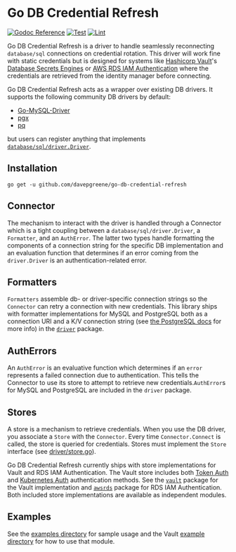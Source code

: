 # Go DB Credential Refresh

[![Godoc Reference](https://godoc.org/github.com/jkjell/go-db-credential-refresh?status.svg)](https://pkg.go.dev/github.com/jkjell/go-db-credential-refresh)
[![Test](https://github.com/jkjell/go-db-credential-refresh/workflows/Test/badge.svg)](https://github.com/jkjell/go-db-credential-refresh/actions/workflows/test.yml)
[![Lint](https://github.com/jkjell/go-db-credential-refresh/workflows/Lint/badge.svg)](https://github.com/jkjell/go-db-credential-refresh/actions/workflows/lint.yml)

Go DB Credential Refresh is a driver to handle seamlessly reconnecting `database/sql` connections on credential
rotation. This driver will work fine with static credentials but is designed for systems like
[Hashicorp Vault](https://www.vaultproject.io/)'s
[Database Secrets Engines](https://www.vaultproject.io/docs/secrets/databases) or
[AWS RDS IAM Authentication](https://docs.aws.amazon.com/AmazonRDS/latest/UserGuide/UsingWithRDS.IAMDBAuth.html)
where the credentials are retrieved from the identity manager before connecting.

Go DB Credential Refresh acts as a wrapper over existing DB drivers. It supports the following community DB
drivers by default:

* [Go-MySQL-Driver](https://github.com/go-sql-driver/mysql)
* [pgx](https://github.com/jackc/pgx)
* [pq](https://github.com/lib/pq)

but users can register anything that implements
[`database/sql/driver.Driver`](https://pkg.go.dev/database/sql/driver#Driver).

## Installation

```shell
go get -u github.com/davepgreene/go-db-credential-refresh
```

## Connector

The mechanism to interact with the driver is handled through a Connector which is a tight coupling between
a `database/sql/driver.Driver`, a `Formatter`, and an `AuthError`. The latter two types handle formatting the
components of a connection string for the specific DB implementation and an evaluation function that determines if
an error coming from the `driver.Driver` is an authentication-related error.

## Formatters

`Formatters` assemble db- or driver-specific connection strings so the `Connector` can retry a connection with
new credentials. This library ships with formatter implementations for MySQL and PostgreSQL both as a connection
URI and a K/V connection string (see
[the PostgreSQL docs](https://www.postgresql.org/docs/10/libpq-connect.html#LIBPQ-CONNSTRING) for more info) in
the [`driver`](./driver) package.

## AuthErrors

An `AuthError` is an evaluative function which determines if an `error` represents a failed connection due to
authentication. This tells the Connector to use its store to attempt to retrieve new credentials.`AuthError`s for
MySQL and PostgreSQL are included in the `driver` package.

## Stores

A store is a mechanism to retrieve credentials. When you use the DB driver, you associate a `Store` with
the `Connector`. Every time `Connector.Connect` is called, the store is queried for credentials. Stores must
implement the `Store` interface (see [driver/store.go](driver/store.go)).

Go DB Credential Refresh currently ships with store implementations for Vault and RDS IAM Authentication. The
Vault store includes both [Token Auth](https://www.vaultproject.io/docs/auth/token) and
[Kubernetes Auth](https://www.vaultproject.io/docs/auth/kubernetes) authentication methods. See the
[`vault`](./store/vault) package for the Vault implementation and [`awsrds`](./store/awsrds) package for RDS IAM
Authentication. Both included store implementations are available as independent modules.

## Examples

See the [examples directory](./examples) for sample usage and the Vault [example directory](./store/vault/example)
for how to use that module.
